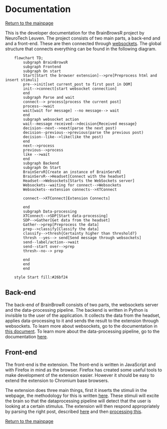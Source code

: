 # Documentation

[Return to the mainpage](../README.md)

This is the developer documentation for the BrainBrowsR project by NeuroTech Leuven. The project consists of two main parts, a back-end and and a front-end. These are then connected through [websockets](websockets.md). The global structure that connects everything can be found in the following diagram.

```mermaid
    flowchart TD;
        subgraph BrainBrowsR
        subgraph Frontend
        subgraph On start
        Start[Start the browser extension]-->pre[Preprocess html and insert stimuli]
        pre-->init[set current_post to first post in DOM]
        init-->connect[start websocket connection]
        end
        subgraph Parse and wait
        connect--> process[process the current post]
        process-->wait
        wait[wait for message] --no message--> wait
        end
        subgraph websocket action
        wait--message received-->decision{Received message}
        decision--next-->next(parse the next post)
        decision--previous-->previous(parse the previous post)
        decision--like-->like(like the post)
        end
        next-->process
        previous-->process
        like -->wait
        end
        subgraph Backend
        subgraph On Start
        BrainServR[Create an instance of BrainServR]
        BrainServR-->Headset[Connect with the headset]
        Headset-->Websockets[Starts the WebSockets server]
        Websockets--waiting for connect-->Websockets
        Websockets--extension connects-->XTConnect

        connect-->XTConnect[Extension Connects]

        end
        subgraph Data-processing
        XTConnect-->SDP[Start data-processing]
        SDP-->Gather[Get data from the headset]
        Gather-->prep[Preprocess the data]
        prep-->classify[Classify the data]
        classify-->thresh{Certainty higher than threshold?}
        thresh --yes--> send[Send message through websockets]
        send--label/action-->wait
        send--start over-->prep
        thresh--no--> prep

        end
        end
        end

    style Start fill:#26bf24
```

## Back-end

The back-end of BrainBrowR consists of two parts, the websockets server and the data-processing pipeline. The backend is written in Python is invisible to the user of the application. It collects the data from the headset, applies data-processing to it and sends the result to the extension through websockets. To learn more about websockets, go to the documentation in [this document](websockets.md). To learn more about the data-processing pipeline, go to the documentation [here](data_processing.md).

## Front-end

The front-end is the extension. The front-end is written in JavaScript and with Firefox in mind as the browser. Firefox has created some useful tools to make development of the extension easier. However it should be easy to extend the extension to Chromium base browsers.

The extension does three main things, first it inserts the stimuli in the webpage, the methodology for this is written [here](extension/stimuli.md). These stimuli will excite the brain so that the dataprocessing pipeline will detect that the user is looking at a certain stimulus. The extension will then respond appropriately by parsing the right post, described [here](extension/parsing.md) and then [processing this](extension/processing_posts.md).

[Return to the mainpage](../README.md)
